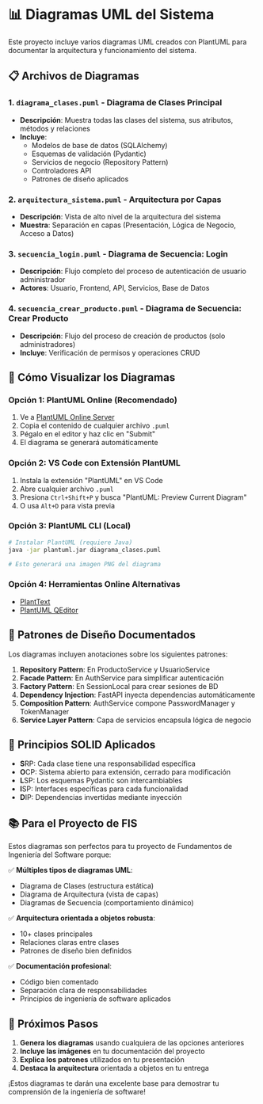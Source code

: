 # 📊 Diagramas UML del Sistema

Este proyecto incluye varios diagramas UML creados con PlantUML para documentar la arquitectura y funcionamiento del sistema.

## 📋 Archivos de Diagramas

### 1. **`diagrama_clases.puml`** - Diagrama de Clases Principal
- **Descripción**: Muestra todas las clases del sistema, sus atributos, métodos y relaciones
- **Incluye**: 
  - Modelos de base de datos (SQLAlchemy)
  - Esquemas de validación (Pydantic)
  - Servicios de negocio (Repository Pattern)
  - Controladores API
  - Patrones de diseño aplicados

### 2. **`arquitectura_sistema.puml`** - Arquitectura por Capas
- **Descripción**: Vista de alto nivel de la arquitectura del sistema
- **Muestra**: Separación en capas (Presentación, Lógica de Negocio, Acceso a Datos)

### 3. **`secuencia_login.puml`** - Diagrama de Secuencia: Login
- **Descripción**: Flujo completo del proceso de autenticación de usuario administrador
- **Actores**: Usuario, Frontend, API, Servicios, Base de Datos

### 4. **`secuencia_crear_producto.puml`** - Diagrama de Secuencia: Crear Producto
- **Descripción**: Flujo del proceso de creación de productos (solo administradores)
- **Incluye**: Verificación de permisos y operaciones CRUD

## 🔧 Cómo Visualizar los Diagramas

### Opción 1: PlantUML Online (Recomendado)
1. Ve a [PlantUML Online Server](http://www.plantuml.com/plantuml/uml)
2. Copia el contenido de cualquier archivo `.puml`
3. Pégalo en el editor y haz clic en "Submit"
4. El diagrama se generará automáticamente

### Opción 2: VS Code con Extensión PlantUML
1. Instala la extensión "PlantUML" en VS Code
2. Abre cualquier archivo `.puml`
3. Presiona `Ctrl+Shift+P` y busca "PlantUML: Preview Current Diagram"
4. O usa `Alt+D` para vista previa

### Opción 3: PlantUML CLI (Local)
```bash
# Instalar PlantUML (requiere Java)
java -jar plantuml.jar diagrama_clases.puml

# Esto generará una imagen PNG del diagrama
```

### Opción 4: Herramientas Online Alternativas
- [PlantText](https://www.planttext.com/)
- [PlantUML QEditor](https://github.com/borisbabic/qplantuml)

## 📐 Patrones de Diseño Documentados

Los diagramas incluyen anotaciones sobre los siguientes patrones:

1. **Repository Pattern**: En ProductoService y UsuarioService
2. **Facade Pattern**: En AuthService para simplificar autenticación
3. **Factory Pattern**: En SessionLocal para crear sesiones de BD
4. **Dependency Injection**: FastAPI inyecta dependencias automáticamente
5. **Composition Pattern**: AuthService compone PasswordManager y TokenManager
6. **Service Layer Pattern**: Capa de servicios encapsula lógica de negocio

## 🎯 Principios SOLID Aplicados

- **S**RP: Cada clase tiene una responsabilidad específica
- **O**CP: Sistema abierto para extensión, cerrado para modificación
- **L**SP: Los esquemas Pydantic son intercambiables
- **I**SP: Interfaces específicas para cada funcionalidad
- **D**IP: Dependencias invertidas mediante inyección

## 📚 Para el Proyecto de FIS

Estos diagramas son perfectos para tu proyecto de Fundamentos de Ingeniería del Software porque:

✅ **Múltiples tipos de diagramas UML**:
- Diagrama de Clases (estructura estática)
- Diagrama de Arquitectura (vista de capas)
- Diagramas de Secuencia (comportamiento dinámico)

✅ **Arquitectura orientada a objetos robusta**:
- 10+ clases principales
- Relaciones claras entre clases
- Patrones de diseño bien definidos

✅ **Documentación profesional**:
- Código bien comentado
- Separación clara de responsabilidades
- Principios de ingeniería de software aplicados

## 🚀 Próximos Pasos

1. **Genera los diagramas** usando cualquiera de las opciones anteriores
2. **Incluye las imágenes** en tu documentación del proyecto
3. **Explica los patrones** utilizados en tu presentación
4. **Destaca la arquitectura** orientada a objetos en tu entrega

¡Estos diagramas te darán una excelente base para demostrar tu comprensión de la ingeniería de software!
